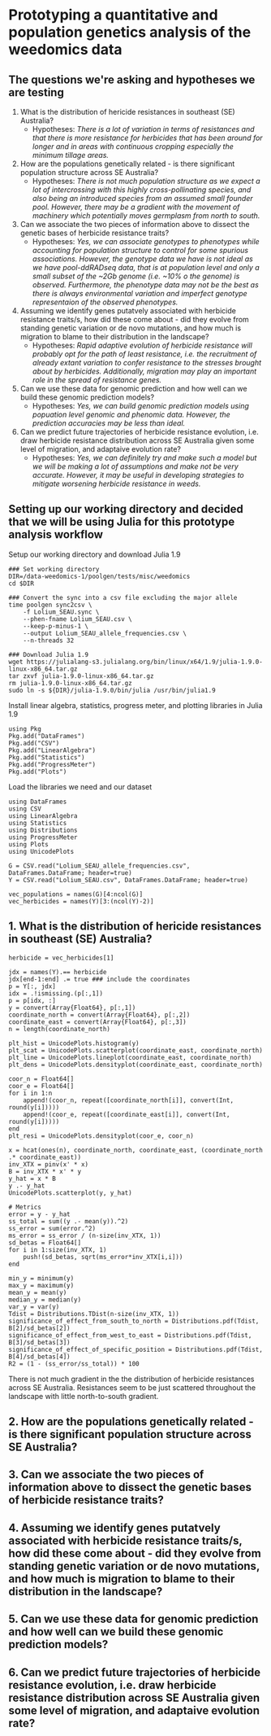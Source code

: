 # Prototyping a quantitative and population genetics analysis of the weedomics data

## The questions we're asking and hypotheses we are testing

1. What is the distribution of hericide resistances in southeast (SE) Australia?
    - Hypotheses: *There is a lot of variation in terms of resistances and that there is more resistance for herbicides that has been around for longer and in areas with continuous cropping especially the minimum tillage areas.*
2. How are the populations genetically related - is there significant population structure across SE Australia?
    - Hypotheses: *There is not much population structure as we expect a lot of intercrossing with this highly cross-pollinating species, and also being an introduced species from an assumed small founder pool. However, there may be a gradient with the movement of machinery which potentially moves germplasm from north to south.*
3. Can we associate the two pieces of information above to dissect the genetic bases of herbicide resistance traits?
    - Hypotheses: *Yes, we can associate genotypes to phenotypes while accounting for population structure to control for some spurious associations. However, the genotype data we have is not ideal as we have pool-ddRADseq data, that is at population level and only a small subset of the ~2Gb genome (i.e. ~10% o the genome) is observed. Furthermore, the phenotype data may not be the best as there is always environmental variation and imperfect genotype representaion of the observed phenotypes.*
4. Assuming we identify genes putatvely associated with herbicide resistance traits/s, how did these come about - did they evolve from standing genetic variation or de novo mutations, and how much is migration to blame to their distribution in the landscape?
    - Hypotheses: *Rapid adaptive evolution of herbicide resistance will probably opt for the path of least resistance, i.e. the recruitment of already extant variation to confer resistance to the stresses brought about by herbicides. Additionally, migration may play an important role in the spread of resistance genes.*
5. Can we use these data for genomic prediction and how well can we build these genomic prediction models?
    - Hypotheses: *Yes, we can build genomic prediction models using popuation level genomic and phenomic data. However, the prediction accuracies may be less than ideal.*
6. Can we predict future trajectories of herbicide resistance evolution, i.e. draw herbicide resistance distribution across SE Australia given some level of migration, and adaptaive evolution rate?
    - Hypotheses: *Yes, we can definitely try and make such a model but we will be making a lot of assumptions and make not be very accurate. However, it may be useful in developing strategies to mitigate worsening herbicide resistance in weeds.*

## Setting up our working directory and decided that we will be using Julia for this prototype analysis workflow

Setup our working directory and download Julia 1.9

```{shell}
### Set working directory
DIR=/data-weedomics-1/poolgen/tests/misc/weedomics
cd $DIR

### Convert the sync into a csv file excluding the major allele
time poolgen sync2csv \
    -f Lolium_SEAU.sync \
    --phen-fname Lolium_SEAU.csv \
    --keep-p-minus-1 \
    --output Lolium_SEAU_allele_frequencies.csv \
    --n-threads 32

### Download Julia 1.9
wget https://julialang-s3.julialang.org/bin/linux/x64/1.9/julia-1.9.0-linux-x86_64.tar.gz
tar zxvf julia-1.9.0-linux-x86_64.tar.gz
rm julia-1.9.0-linux-x86_64.tar.gz
sudo ln -s ${DIR}/julia-1.9.0/bin/julia /usr/bin/julia1.9
```

Install linear algebra, statistics, progress meter, and plotting libraries in Julia 1.9

```{julia}
using Pkg
Pkg.add("DataFrames")
Pkg.add("CSV")
Pkg.add("LinearAlgebra")
Pkg.add("Statistics")
Pkg.add("ProgressMeter")
Pkg.add("Plots")
```

Load the libraries we need and our dataset

```{julia}
using DataFrames
using CSV
using LinearAlgebra
using Statistics
using Distributions
using ProgressMeter
using Plots
using UnicodePlots

G = CSV.read("Lolium_SEAU_allele_frequencies.csv", DataFrames.DataFrame; header=true)
Y = CSV.read("Lolium_SEAU.csv", DataFrames.DataFrame; header=true)

vec_populations = names(G)[4:ncol(G)]
vec_herbicides = names(Y)[3:(ncol(Y)-2)]
```

## 1. What is the distribution of hericide resistances in southeast (SE) Australia?

```{julia}
herbicide = vec_herbicides[1]

jdx = names(Y).== herbicide
jdx[end-1:end] .= true ### include the coordinates
p = Y[:, jdx]
idx = .!ismissing.(p[:,1])
p = p[idx, :]
y = convert(Array{Float64}, p[:,1])
coordinate_north = convert(Array{Float64}, p[:,2])
coordinate_east = convert(Array{Float64}, p[:,3])
n = length(coordinate_north)

plt_hist = UnicodePlots.histogram(y)
plt_scat = UnicodePlots.scatterplot(coordinate_east, coordinate_north)
plt_line = UnicodePlots.lineplot(coordinate_east, coordinate_north)
plt_dens = UnicodePlots.densityplot(coordinate_east, coordinate_north)

coor_n = Float64[]
coor_e = Float64[]
for i in 1:n
    append!(coor_n, repeat([coordinate_north[i]], convert(Int, round(y[i]))))
    append!(coor_e, repeat([coordinate_east[i]], convert(Int, round(y[i]))))
end
plt_resi = UnicodePlots.densityplot(coor_e, coor_n)

x = hcat(ones(n), coordinate_north, coordinate_east, (coordinate_north .* coordinate_east))
inv_XTX = pinv(x' * x)
B = inv_XTX * x' * y
y_hat = x * B
y .- y_hat
UnicodePlots.scatterplot(y, y_hat)

# Metrics
error = y - y_hat
ss_total = sum((y .- mean(y)).^2)
ss_error = sum(error.^2)
ms_error = ss_error / (n-size(inv_XTX, 1))
sd_betas = Float64[]
for i in 1:size(inv_XTX, 1)
    push!(sd_betas, sqrt(ms_error*inv_XTX[i,i]))
end

min_y = minimum(y)
max_y = maximum(y)
mean_y = mean(y)
median_y = median(y)
var_y = var(y)
Tdist = Distributions.TDist(n-size(inv_XTX, 1))
significance_of_effect_from_south_to_north = Distributions.pdf(Tdist, B[2]/sd_betas[2])
significance_of_effect_from_west_to_east = Distributions.pdf(Tdist, B[3]/sd_betas[3])
significance_of_effect_of_specific_position = Distributions.pdf(Tdist, B[4]/sd_betas[4])
R2 = (1 - (ss_error/ss_total)) * 100
```

There is not much gradient in the the distribution of herbicide resistances across SE Australia. Resistances seem to be just scattered throughout the landscape with little north-to-south gradient.

## 2. How are the populations genetically related - is there significant population structure across SE Australia?

## 3. Can we associate the two pieces of information above to dissect the genetic bases of herbicide resistance traits?

## 4. Assuming we identify genes putatvely associated with herbicide resistance traits/s, how did these come about - did they evolve from standing genetic variation or de novo mutations, and how much is migration to blame to their distribution in the landscape?

## 5. Can we use these data for genomic prediction and how well can we build these genomic prediction models?

## 6. Can we predict future trajectories of herbicide resistance evolution, i.e. draw herbicide resistance distribution across SE Australia given some level of migration, and adaptaive evolution rate?

